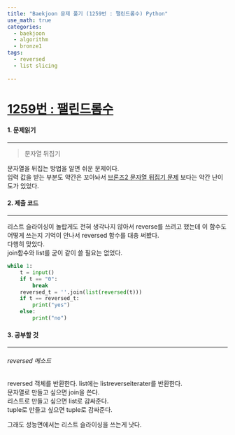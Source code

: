 ```yaml
---
title: "Baekjoon 문제 풀기 (1259번 : 팰린드롬수) Python"
use_math: true
categories:
  - baekjoon
  - algorithm
  - bronze1
tags:
  - reversed
  - list slicing
  
---
```



# [1259번 : 팰린드롬수](https://www.acmicpc.net/problem/1259)



#### 1. 문제읽기
---

> 문자열 뒤집기  

문자열을 뒤집는 방법을 알면 쉬운 문제이다.  
입력 값을 받는 부분도 약간은 꼬아놔서 [브론즈2 문자열 뒤집기 문제](https://kkongkeozzang.github.io/baekjoon/algorithm/bronze2/baekjoon-2908/) 보다는 약간 난이도가 있었다.  



#### 2. 제출 코드 
---

리스트 슬라이싱이 놀랍게도 전혀 생각나지 않아서 reverse를 쓰려고 했는데 이 함수도 어떻게 쓰는지 기억이 안나서 reversed 함수를 대충 써봤다.  
다행히 맞았다.  
join함수와 list를 굳이 같이 쓸 필요는 없었다.  

```python
while 1:
    t = input()
    if t == "0":
        break
    reversed_t = ''.join(list(reversed(t)))
    if t == reversed_t:
        print("yes")
    else:
        print("no")
```




#### 3. 공부할 것
---

###### reversed 메소드  

reversed 객체를 반환한다.  list에는 listreverseiterater를 반환한다.  
문자열로 만들고 싶으면 join을 쓴다.  
리스트로 만들고 싶으면 list로 감싸준다.  
tuple로 만들고 싶으면 tuple로 감싸준다.  



그래도 성능면에서는 리스트 슬라이싱을 쓰는게 낫다.  